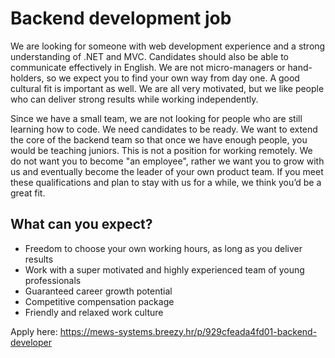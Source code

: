 # Backend development job

We are looking for someone with web development experience and a strong understanding of .NET and MVC. Candidates should also be able to communicate effectively in English. We are not micro-managers or hand-holders, so we expect you to find your own way from day one. A good cultural fit is important as well. We are all very motivated, but we like people who can deliver strong results while working independently.

Since we have a small team, we are not looking for people who are still learning how to code. We need candidates to be ready. We want to extend the core of the backend team so that once we have enough people, you would be teaching juniors. This is not a position for working remotely. We do not want you to become "an employee", rather we want you to grow with us and eventually become the leader of your own product team. If you meet these qualifications and plan to stay with us for a while, we think you’d be a great fit.

## What can you expect?

- Freedom to choose your own working hours, as long as you deliver results
- Work with a super motivated and highly experienced team of young professionals
- Guaranteed career growth potential
- Competitive compensation package
- Friendly and relaxed work culture

Apply here: https://mews-systems.breezy.hr/p/929cfeada4fd01-backend-developer
